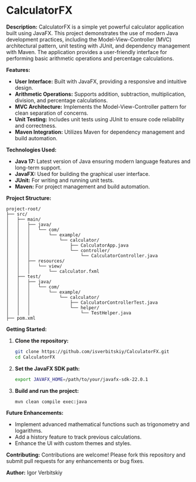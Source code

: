 # CalculatorFX

**Description:**
CalculatorFX is a simple yet powerful calculator application built using JavaFX. This project demonstrates the use of
modern Java development practices, including the Model-View-Controller (MVC) architectural pattern, unit testing with
JUnit, and dependency management with Maven. The application provides a user-friendly interface for performing basic
arithmetic operations and percentage calculations.

**Features:**

- **User Interface:** Built with JavaFX, providing a responsive and intuitive design.
- **Arithmetic Operations:** Supports addition, subtraction, multiplication, division, and percentage calculations.
- **MVC Architecture:** Implements the Model-View-Controller pattern for clean separation of concerns.
- **Unit Testing:** Includes unit tests using JUnit to ensure code reliability and correctness.
- **Maven Integration:** Utilizes Maven for dependency management and build automation.

**Technologies Used:**

- **Java 17:** Latest version of Java ensuring modern language features and long-term support.
- **JavaFX:** Used for building the graphical user interface.
- **JUnit:** For writing and running unit tests.
- **Maven:** For project management and build automation.

**Project Structure:**

```
project-root/
├── src/
│   ├── main/
│   │   ├── java/
│   │   │   └── com/
│   │   │       └── example/
│   │   │           └── calculator/
│   │   │               ├── CalculatorApp.java
│   │   │               └── controller/
│   │   │                   └── CalculatorController.java
│   │   ├── resources/
│   │   │   └── view/
│   │   │       └── calculator.fxml
│   ├── test/
│   │   ├── java/
│   │   │   └── com/
│   │   │       └── example/
│   │   │           └── calculator/
│   │   │               ├── CalculatorControllerTest.java
│   │   │               └── helper/
│   │   │                   └── TestHelper.java
├── pom.xml
```

**Getting Started:**

1. **Clone the repository:**
   ```sh
   git clone https://github.com/isverbitskiy/CalculatorFX.git
   cd CalculatorFX
   ```
2. **Set the JavaFX SDK path:**
   ```sh
   export JAVAFX_HOME=/path/to/your/javafx-sdk-22.0.1
   ```
3. **Build and run the project:**
   ```sh
   mvn clean compile exec:java
   ```

**Future Enhancements:**

- Implement advanced mathematical functions such as trigonometry and logarithms.
- Add a history feature to track previous calculations.
- Enhance the UI with custom themes and styles.

**Contributing:**
Contributions are welcome! Please fork this repository and submit pull requests for any enhancements or bug fixes.

**Author:**
Igor Verbitskiy